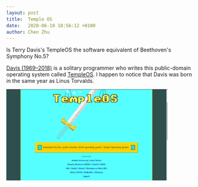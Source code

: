 ```yaml
---
layout: post
title:  Temple OS
date:   2020-06-10 18:56:12 +0100
author: Chen Zhu
---
```


Is Terry Davis's TempleOS the software equivalent of Beethoven's Symphony No.5?

[Davis (1969–2018)](https://en.wikipedia.org/wiki/Terry_A._Davis) is a solitary programmer who writes this public-domain operating system called [TempleOS](https://templeos.org/). I happen to notice that Davis was born in the same year as Linus Torvalds.

<img src= "https://raw.githubusercontent.com/icaruszhu/learning/master/image/blog-image/TempleOS-download-screenshot.png" alt="templeOS" width="85%"/>

